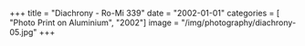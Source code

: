 +++
title = "Diachrony - Ro-Mi 339"
date = "2002-01-01"
categories = [ "Photo Print on Aluminium", "2002"]
image = "/img/photography/diachrony-05.jpg"
+++

